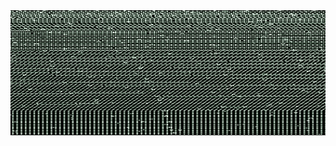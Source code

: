 <div style="text-align: center;">
    <img src="https://raw.githubusercontent.com/agustint96/agustint96/refs/heads/main/giphy.gif" alt="Art Glow GIF" width="100%" height= "200px">
</div>


